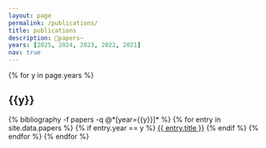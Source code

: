 ```yaml
---
layout: page
permalink: /publications/
title: publications
description: 📄papers~
years: [2025, 2024, 2023, 2022, 2021]
nav: true
---
```


<div class="publications">

{% for y in page.years %}
  <h2 class="year">{{y}}</h2>
  {% bibliography -f papers -q @*[year={{y}}]* %}
  {% for entry in site.data.papers %}
    {% if entry.year == y %}
      <a href="{{ entry.url }}" target="_blank">{{ entry.title }}</a>
    {% endif %}
  {% endfor %}
{% endfor %}

</div>
